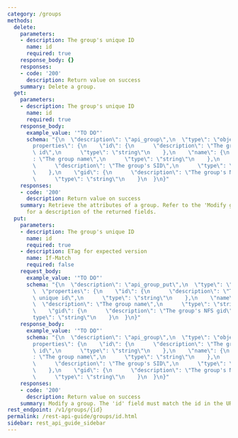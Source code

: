 ```yaml
---
category: /groups
methods:
  delete:
    parameters:
    - description: The group's unique ID
      name: id
      required: true
    response_body: {}
    responses:
    - code: '200'
      description: Return value on success
    summary: Delete a group.
  get:
    parameters:
    - description: The group's unique ID
      name: id
      required: true
    response_body:
      example_value: '"TO DO"'
      schema: "{\n  \"description\": \"api_group\",\n  \"type\": \"object\",\n  \"\
        properties\": {\n    \"id\": {\n      \"description\": \"The group's unique\
        \ id\",\n      \"type\": \"string\"\n    },\n    \"name\": {\n      \"description\"\
        : \"The group name\",\n      \"type\": \"string\"\n    },\n    \"sid\": {\n\
        \      \"description\": \"The group's SID\",\n      \"type\": \"string\"\n\
        \    },\n    \"gid\": {\n      \"description\": \"The group's NFS gid\",\n\
        \      \"type\": \"string\"\n    }\n  }\n}"
    responses:
    - code: '200'
      description: Return value on success
    summary: Retrieve the attributes of a group. Refer to the 'Modify group' method
      for a description of the returned fields.
  put:
    parameters:
    - description: The group's unique ID
      name: id
      required: true
    - description: ETag for expected version
      name: If-Match
      required: false
    request_body:
      example_value: '"TO DO"'
      schema: "{\n  \"description\": \"api_group_put\",\n  \"type\": \"object\",\n\
        \  \"properties\": {\n    \"id\": {\n      \"description\": \"The group's\
        \ unique id\",\n      \"type\": \"string\"\n    },\n    \"name\": {\n    \
        \  \"description\": \"The group name\",\n      \"type\": \"string\"\n    },\n\
        \    \"gid\": {\n      \"description\": \"The group's NFS gid\",\n      \"\
        type\": \"string\"\n    }\n  }\n}"
    response_body:
      example_value: '"TO DO"'
      schema: "{\n  \"description\": \"api_group\",\n  \"type\": \"object\",\n  \"\
        properties\": {\n    \"id\": {\n      \"description\": \"The group's unique\
        \ id\",\n      \"type\": \"string\"\n    },\n    \"name\": {\n      \"description\"\
        : \"The group name\",\n      \"type\": \"string\"\n    },\n    \"sid\": {\n\
        \      \"description\": \"The group's SID\",\n      \"type\": \"string\"\n\
        \    },\n    \"gid\": {\n      \"description\": \"The group's NFS gid\",\n\
        \      \"type\": \"string\"\n    }\n  }\n}"
    responses:
    - code: '200'
      description: Return value on success
    summary: Modify a group. The 'id' field must match the id in the URI.
rest_endpoint: /v1/groups/{id}
permalink: /rest-api-guide/groups/id.html
sidebar: rest_api_guide_sidebar
---
```

